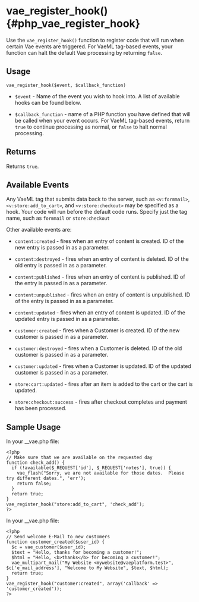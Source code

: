 # vae\_register\_hook() {#php_vae_register_hook}

Use the `vae_register_hook()` function to register code that will run
when certain Vae events are triggered. For VaeML tag-based events, your
function can halt the default Vae processing by returning `false`.

## Usage

`vae_register_hook($event, $callback_function)`

-   `$event` - Name of the event you wish to hook into. A list of
    available hooks can be found below.

-   `$callback_function` - name of a PHP function you have defined that
    will be called when your event occurs. For VaeML tag-based events,
    return `true` to continue processing as normal, or `false` to halt
    normal processing.

## Returns

Returns `true`.

## Available Events

Any VaeML tag that submits data back to the server, such as
`<v:formmail>`, `<v:store:add_to_cart>`, and `<v:store:checkout>` may be
specified as a hook. Your code will run before the default code runs.
Specify just the tag name, such as `formmail` or `store:checkout`

Other available events are:

-   `content:created` - fires when an entry of content is created. ID of
    the new entry is passed in as a parameter.

-   `content:destroyed` - fires when an entry of content is deleted. ID
    of the old entry is passed in as a parameter.

-   `content:published` - fires when an entry of content is published.
    ID of the entry is passed in as a parameter.

-   `content:unpublished` - fires when an entry of content
    is unpublished. ID of the entry is passed in as a parameter.

-   `content:updated` - fires when an entry of content is updated. ID of
    the updated entry is passed in as a parameter.

-   `customer:created` - fires when a Customer is created. ID of the new
    customer is passed in as a parameter.

-   `customer:destroyed` - fires when a Customer is deleted. ID of the
    old customer is passed in as a parameter.

-   `customer:updated` - fires when a Customer is updated. ID of the
    updated customer is passed in as a parameter.

-   `store:cart:updated` - fires after an item is added to the cart or
    the cart is updated.

-   `store:checkout:success` - fires after checkout completes and
    payment has been processed.

## Sample Usage

In your \_\_vae.php file:

    <?php
    // Make sure that we are available on the requested day
    function check_add() {
      if (!available($_REQUEST['id'], $_REQUEST['notes'], true)) {
        vae_flash("Sorry, we are not available for those dates.  Please try different dates.", 'err');
        return false;
      }
      return true;
    }
    vae_register_hook("store:add_to_cart", 'check_add'); 
    ?>

In your \_\_vae.php file:

    <?php
    // Send welcome E-Mail to new customers
    function customer_created($user_id) {
      $c = vae_customer($user_id);
      $text = "Hello, thanks for becoming a customer!";
      $html = "Hello, <b>thanks</b> for becoming a customer!";
      vae_multipart_mail("My Website <mywebsite@vaeplatform.test>", $c['e_mail_address'], "Welcome to My Website", $text, $html);
      return true;
    }
    vae_register_hook("customer:created", array('callback' => 'customer_created'));
    ?>

